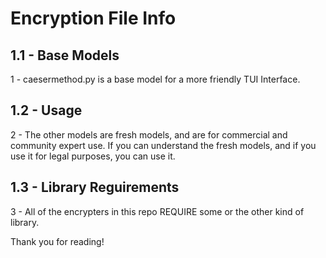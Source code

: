# Encryption File Info

## 1.1 - Base Models
1 - caesermethod.py is a base model for a more friendly TUI Interface.

## 1.2 - Usage
2 - The other models are fresh models, and are for commercial and community expert use. If you can understand the fresh models, and if you use it for legal purposes, you can use it.

## 1.3 - Library Reguirements
3 - All of the encrypters in this repo REQUIRE some or the other kind of library.

Thank you for reading!
